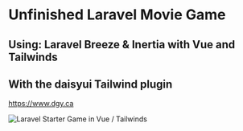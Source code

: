 # Unfinished Laravel Movie Game
## Using: Laravel Breeze & Inertia with Vue and Tailwinds
## With the daisyui Tailwind plugin

https://www.dgy.ca

![Laravel Starter Game in Vue / Tailwinds](https://i.postimg.cc/5tG2WbWS/Screenshot-20220203-211457-433.png)


